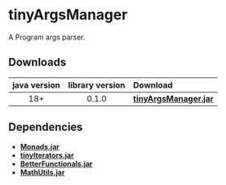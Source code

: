 # tinyArgsManager
A Program args parser.

## Downloads
java version | library version | Download
:----------: | :-------------: | :-------
18+          | 0.1.0           | [**tinyArgsManager.jar**](https://github.com/tinycodecrank/tinyArgsManager/releases/download/v0.1.0/tinyArgsmanager.jar)

## Dependencies

* [**Monads.jar**](https://github.com/tinycodecrank/tinyMonads/releases/download/v1.0.0/Monads.jar)
* [**tinyIterators.jar**](https://github.com/tinycodecrank/tinyIterators/releases/download/v1.0.0/tinyIterators.jar)
* [**BetterFunctionals.jar**](https://github.com/tinycodecrank/betterFunctionals/releases/download/v1.0.0/BetterFunctionals.jar)
* [**MathUtils.jar**](https://github.com/tinycodecrank/mathUtils/releases/download/v1.0.0/MathUtils.jar)